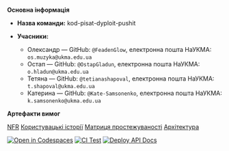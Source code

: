**Основна інформація**

* **Назва команди:** kod-pisat-dyploit-pushit
* **Учасники:**

  * Олександр — GitHub: `@FeadenGlow`, електронна пошта НаУКМА: `os.muzyka@ukma.edu.ua`
  * Остап — GitHub: `@OstapGladun`, електронна пошта НаУКМА: `o.hladun@ukma.edu.ua`
  * Тетяна — GitHub: `@tetianashapoval`, електронна пошта НаУКМА: `t.shapoval@ukma.edu.ua`
  * Катерина — GitHub: `@Kate-Samsonenko`, електронна пошта НаУКМА: `k.samsonenko@ukma.edu.ua`


**Артефакти вимог**

  [NFR](https://github.com/ukma-cs-ssdm-2025/team-kod-pisat-dyploit-pushit/blob/main/docs/requirements/requirements.md)
  [Користувацькі історії](https://github.com/ukma-cs-ssdm-2025/team-kod-pisat-dyploit-pushit/blob/main/docs/requirements/user-stories.md)
  [Матриця простежуваності](https://github.com/ukma-cs-ssdm-2025/team-kod-pisat-dyploit-pushit/blob/main/docs/requirements/rtm.md)
  [Архітектура](https://github.com/ukma-cs-ssdm-2025/team-kod-pisat-dyploit-pushit/blob/main/docs/architecture)


  [![Open in Codespaces](https://classroom.github.com/assets/launch-codespace-2972f46106e565e64193e422d61a12cf1da4916b45550586e14ef0a7c637dd04.svg)](https://classroom.github.com/open-in-codespaces?assignment_repo_id=20575885)
  [![CI Test](https://github.com/ukma-cs-ssdm-2025/team-kod-pisat-dyploit-pushit/actions/workflows/ci.yml/badge.svg?branch=main)](https://github.com/ukma-cs-ssdm-2025/team-kod-pisat-dyploit-pushit/actions/workflows/ci.yml)
  [![Deploy API Docs](https://github.com/ukma-cs-ssdm-2025/team-kod-pisat-dyploit-pushit/actions/workflows/deploy-api-docs.yml/badge.svg?branch=main)](https://github.com/ukma-cs-ssdm-2025/team-kod-pisat-dyploit-pushit/actions/workflows/deploy-api-docs.yml)
